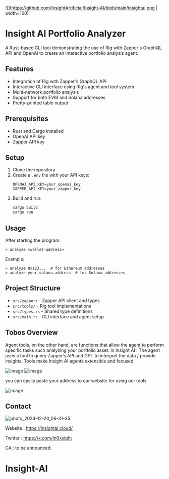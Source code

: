 ![](https://github.com/InsightArtificial/Insight-AI/blob/main/insightai.png | width=100)

# Insight AI Portfolio Analyzer

A Rust-based CLI tool demonstrating the use of Rig with Zapper's GraphQL API and OpenAI to create an interactive portfolio analysis agent.

## Features
- Integration of Rig with Zapper's GraphQL API
- Interactive CLI interface using Rig's agent and tool system
- Multi-network portfolio analysis
- Support for both EVM and Solana addresses
- Pretty-printed table output

## Prerequisites
- Rust and Cargo installed
- OpenAI API key
- Zapper API key

## Setup
1. Clone the repository
2. Create a `.env` file with your API keys:
   ```
   OPENAI_API_KEY=your_openai_key
   ZAPPER_API_KEY=your_zapper_key
   ```
3. Build and run:
   ```bash
   cargo build
   cargo run
   ```

## Usage
After starting the program:
```
> analyze <wallet-address>
```

Example:
```
> analyze 0x123...  # for Ethereum addresses
> analyze your.solana.address  # for Solana addresses
```

## Project Structure
- `src/zapper/` - Zapper API client and types
- `src/tools/` - Rig tool implementations
- `src/types.rs` - Shared type definitions
- `src/main.rs` - CLI interface and agent setup

## Tobos Overview

Agent tools, on the other hand, are functions that allow the agent to perform specific tasks such analyzing your portfolio asset.
In Insight AI :
The agent uses a tool to query Zapper’s API and GPT to interpret the data / provide insights.
Tools make Insight AI agents extensible and focused.

![image](https://github.com/user-attachments/assets/25d7ea78-8326-4de4-b1ee-cd053a59f599)
![image](https://github.com/user-attachments/assets/0c6c461f-6e8f-478a-9634-3b11f818bf1c)


you can easily paste your address to our website for using our tools


![image](https://github.com/user-attachments/assets/0f4f9fe5-1fa5-4131-8cdc-c6fe6f40b17e)

## Contact
![photo_2024-12-20_06-31-35](https://github.com/user-attachments/assets/0a672a40-b477-44fa-9196-363f8ab41f1a)


Website : https://insightai.cloud/

Twitter : https://x.com/In0xsight


CA : to be announced.


# Insight-AI
